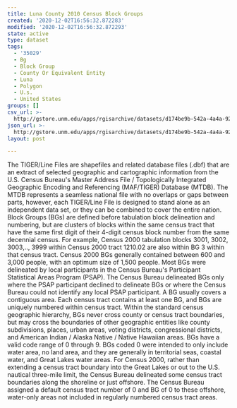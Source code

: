 ```yaml
---
title: Luna County 2010 Census Block Groups
created: '2020-12-02T16:56:32.872283'
modified: '2020-12-02T16:56:32.872293'
state: active
type: dataset
tags:
  - '35029'
  - Bg
  - Block Group
  - County Or Equivalent Entity
  - Luna
  - Polygon
  - U.s.
  - United States
groups: []
csv_url: >-
  http://gstore.unm.edu/apps/rgisarchive/datasets/d174be9b-542a-4a4a-929f-d3c9f84e94bc/tl_2010_35029_bg10.derived.csv
json_url: >-
  http://gstore.unm.edu/apps/rgisarchive/datasets/d174be9b-542a-4a4a-929f-d3c9f84e94bc/tl_2010_35029_bg10.derived.json
layout: post

---
```

The TIGER/Line Files are shapefiles and related database files (.dbf) that are an extract of selected geographic and cartographic information from the U.S. Census Bureau's Master Address File / Topologically Integrated Geographic Encoding and Referencing (MAF/TIGER) Database (MTDB).  The MTDB represents a seamless national file with no overlaps or gaps between parts, however, each TIGER/Line File is designed to stand alone as an independent data set, or they can be combined to cover the entire nation.  Block Groups (BGs) are defined before tabulation block delineation and numbering, but are clusters of blocks within the same census tract that have the same first digit of their 4-digit census block number from the same decennial census.  For example, Census 2000 tabulation blocks 3001, 3002, 3003,.., 3999 within Census 2000 tract 1210.02 are also within BG 3 within that census tract.  Census 2000 BGs generally contained between 600 and 3,000 people, with an optimum size of 1,500 people.  Most BGs were delineated by local participants in the Census Bureau's Participant Statistical Areas Program (PSAP).  The Census Bureau delineated BGs only where the PSAP participant declined to delineate BGs or where the Census Bureau could not identify any local PSAP participant.  A BG usually covers a contiguous area.  Each census tract contains at least one BG, and BGs are uniquely numbered within census tract.  Within the standard census geographic hierarchy, BGs never cross county or census tract boundaries, but may cross the boundaries of other geographic entities like county subdivisions, places, urban areas, voting districts, congressional districts, and American Indian / Alaska Native / Native Hawaiian areas.  BGs have a valid code range of 0 through 9.  BGs coded 0 were intended to only include water area, no land area, and they are generally in territorial seas, coastal water, and Great Lakes water areas.  For Census 2000, rather than extending a census tract boundary into the Great Lakes or out to the U.S. nautical three-mile limit, the Census Bureau delineated some census tract boundaries along the shoreline or just offshore.  The Census Bureau assigned a default census tract number of 0 and BG of 0 to these offshore, water-only areas not included in regularly numbered census tract areas.  

